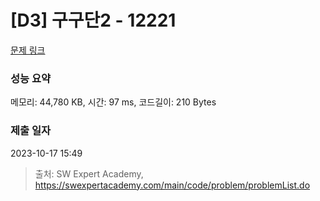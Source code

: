 # [D3] 구구단2 - 12221 

[문제 링크](https://swexpertacademy.com/main/code/problem/problemDetail.do?contestProbId=AXpz3dravpQDFATi) 

### 성능 요약

메모리: 44,780 KB, 시간: 97 ms, 코드길이: 210 Bytes

### 제출 일자

2023-10-17 15:49



> 출처: SW Expert Academy, https://swexpertacademy.com/main/code/problem/problemList.do